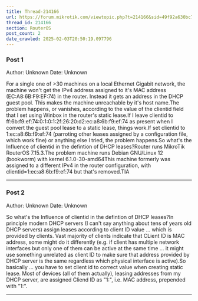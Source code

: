 ```yaml
---
title: Thread-214166
url: https://forum.mikrotik.com/viewtopic.php?t=214166&sid=49f92a630bc7970d8ca50523be880e8f
thread_id: 214166
section: RouterOS
post_count: 2
date_crawled: 2025-02-03T20:50:19.097796
---
```


### Post 1
Author: Unknown
Date: Unknown

For a single one of >30 machines on a local Ethernet Gigabit network, the machine won't get the IPv4 address assigned to it's MAC address (EC:A8:6B:F9:EF:74) in the router. Instead it gets an address in the DHCP guest pool. This makes the machine unreachable by it's host name.The problem happens, or vanishes, according to the value of the clientid field that I set using Winbox in the router's static lease.If I leave clientid to ff:6b:f9:ef:74:0:1:0:1:2f:26:20:d2:ec:a8:6b:f9:ef:74 as present when I convert the guest pool lease to a static lease, things work.If set clientid to 1:ec:a8:6b:f9:ef:74 (parroting other leases assigned by a configuration file, which work fine) or anything else I tried, the problem happens.So what's the Influence of clientid in the defintion of DHCP leases?Router runs MikroTik RouterOS 7.15.3.The problem machine runs Debian GNU/Linux 12 (bookworm) with kernel 6.1.0-30-amd64This machine formerly was assigned to a different IPv4 in the router configuration, with clientid=1:ec:a8:6b:f9:ef:74 but that's removed.TIA

---
### Post 2
Author: Unknown
Date: Unknown

So what's the Influence of clientid in the defintion of DHCP leases?In principle modern DHCP servers (I can't say anything about tens of years old DHCP servers) assign leases according to client ID value ... which is provided by clients. Vast majority of clients indicate that CLient ID is MAC address, some might do it differently (e.g. if client has multiple network interfaces but only one of them can be active at the same time ... it might use something unrelated as client ID to make sure that address provided by DHCP server is the same regardless which physical interface is active).So basically ... you have to set client id to correct value when creating static lease. Most of devices (all of them actually), leasing addresses from my DHCP server, are assigned Cliend ID as "1:<MAC>", i.e. MAC address, prepended with "1:".

---

